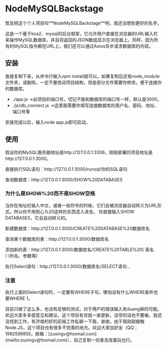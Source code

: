 <h1>NodeMySQLBackstage</h1>
<p>暂且把这个个人项目叫**NodeMySQLBackstage**吧，我还没想到更好的名字。</p>
<p>这是一个基于koa2、mysql的后台框架，它允许用户直接在浏览器的URL输入栏来操作MySQL数据库，并且将返回的JSON数组显示在浏览器上。同样，因为所有的MySQL指令都在URL上，我们还可以通过Axios异步请求数据库的内容。</p>

<h2>安装</h2>
<p>直接复制下来，从命令行输入npm install就可以。如果复制后还有node_module文件夹，请删除。一定不要改动项目结构，但是部分文件需要你修改，便于连接你的数据库。</p>
<ul>
  <li>./app.js ->此项目的端口号，切记不能和数据库的端口号一样，默认是3000。</li>
  <li>./js/db_connect.js ->这里面需要你填写连接数据库的用户名、密码、地址、端口号等</li>
</ul>
<p>安装完成以后，输入node app.js即可启动。</p>

<h2>使用</h2>
<p>假设你的MySQL服务器地址是http://127.0.0.1:3306，刚刚部署的项目地址是http://127.0.0.1:3000。</p>
<p>直接执行SQL语句：http://127.0.0.1:3000/runsql/你的SQL语句</p>
<p>查询数据库：http://127.0.0.1:3000/SHOW%20DATABASES</p>
  <h3>为什么是SHOW%20而不是SHOW空格</h3>
  当你在地址栏输入中文，或者一些符号的时候，它们会被浏览器自动转义为URL形式。所以你不用担心%20这样的东西混入进去。
  你直接输入SHOW DATABASES，它会自动转义的。

<p>新建数据库：http://127.0.0.1:3000/CREATE%20DATABASE%20数据库名</p>
<p>查询某个数据库的表：http://127.0.0.1:3000/数据库名</p>
<p>添加新的表：http://127.0.0.1:3000/数据库名/CREATE%20TABLE%20\`表名\`(列名、参数等)</p>
<p>执行Select语句：http://127.0.0.1:3000/数据库名/SELECT语句...</p>
  <h3>注意</h3>
  执行上面的Select语句时，一定要有WHERE子句，哪怕没有什么WHERE条件也要WHERE 1。

<p>目前只做了这么多，也没有足够的测试，对于用户的错误输入有duang掉的可能。欢迎大家多多提意见和建议。这个项目有空就一直更新，没空的话也不要催，我还没找到工作，有济南的好的前端工作私聊一下我，谢谢。由于我刚刚接触Node.JS，这个项目也有很多不完善的地方。欢迎大家加好友（QQ：1992599855，邮箱：[zuxingv@foxmail.com](mailto:zuxingv@foxmail.com)），自己复制一份拿去改着玩也行。</p>
